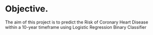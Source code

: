 # Objective.
The aim of this project is to predict the Risk of Coronary Heart Disease within a 10-year timeframe using Logistic Regression Binary Classifier
